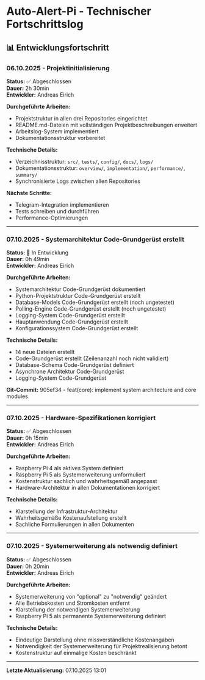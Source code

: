 # Auto-Alert-Pi - Technischer Fortschrittslog

## 📊 Entwicklungsfortschritt

### 06.10.2025 - Projektinitialisierung
**Status:** ✅ Abgeschlossen  
**Dauer:** 2h 30min  
**Entwickler:** Andreas Eirich

**Durchgeführte Arbeiten:**
- Projektstruktur in allen drei Repositories eingerichtet
- README.md-Dateien mit vollständigen Projektbeschreibungen erweitert
- Arbeitslog-System implementiert
- Dokumentationsstruktur vorbereitet

**Technische Details:**
- Verzeichnisstruktur: `src/`, `tests/`, `config/`, `docs/`, `logs/`
- Dokumentationsstruktur: `overview/`, `implementation/`, `performance/`, `summary/`
- Synchronisierte Logs zwischen allen Repositories

**Nächste Schritte:**
- Telegram-Integration implementieren
- Tests schreiben und durchführen
- Performance-Optimierungen

---

### 07.10.2025 - Systemarchitektur Code-Grundgerüst erstellt
**Status:** 🔄 In Entwicklung  
**Dauer:** 0h 49min  
**Entwickler:** Andreas Eirich

**Durchgeführte Arbeiten:**
- Systemarchitektur Code-Grundgerüst dokumentiert
- Python-Projektstruktur Code-Grundgerüst erstellt
- Database-Models Code-Grundgerüst erstellt (noch ungetestet)
- Polling-Engine Code-Grundgerüst erstellt (noch ungetestet)
- Logging-System Code-Grundgerüst erstellt
- Hauptanwendung Code-Grundgerüst erstellt
- Konfigurationssystem Code-Grundgerüst erstellt

**Technische Details:**
- 14 neue Dateien erstellt
- Code-Grundgerüst erstellt (Zeilenanzahl noch nicht validiert)
- Database-Schema Code-Grundgerüst definiert
- Asynchrone Architektur Code-Grundgerüst
- Logging-System Code-Grundgerüst

**Git-Commit:** 905ef34 - feat(core): implement system architecture and core modules

---

### 07.10.2025 - Hardware-Spezifikationen korrigiert
**Status:** ✅ Abgeschlossen  
**Dauer:** 0h 15min  
**Entwickler:** Andreas Eirich

**Durchgeführte Arbeiten:**
- Raspberry Pi 4 als aktives System definiert
- Raspberry Pi 5 als Systemerweiterung umformuliert
- Kostenstruktur sachlich und wahrheitsgemäß angepasst
- Hardware-Architektur in allen Dokumentationen korrigiert

**Technische Details:**
- Klarstellung der Infrastruktur-Architektur
- Wahrheitsgemäße Kostenaufstellung erstellt
- Sachliche Formulierungen in allen Dokumenten

---

### 07.10.2025 - Systemerweiterung als notwendig definiert
**Status:** ✅ Abgeschlossen  
**Dauer:** 0h 20min  
**Entwickler:** Andreas Eirich

**Durchgeführte Arbeiten:**
- Systemerweiterung von "optional" zu "notwendig" geändert
- Alle Betriebskosten und Stromkosten entfernt
- Klarstellung der notwendigen Systemerweiterung
- Raspberry Pi 5 als permanente Systemerweiterung definiert

**Technische Details:**
- Eindeutige Darstellung ohne missverständliche Kostenangaben
- Notwendigkeit der Systemerweiterung für Projektrealisierung betont
- Kostenstruktur auf einmalige Kosten beschränkt

---
**Letzte Aktualisierung:** 07.10.2025 13:01